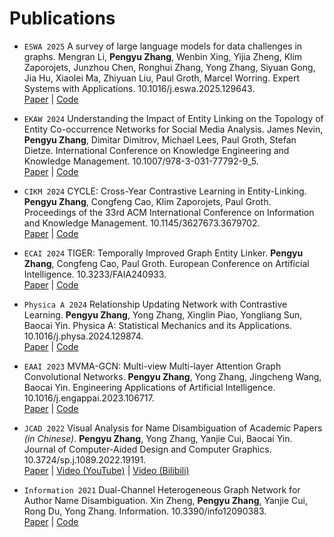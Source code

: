 # Publications

- ``ESWA 2025`` A survey of large language models for data challenges in graphs. Mengran Li, **Pengyu Zhang**, Wenbin Xing, Yijia Zheng, Klim Zaporojets, Junzhou Chen, Ronghui Zhang, Yong Zhang, Siyuan Gong, Jia Hu, Xiaolei Ma, Zhiyuan Liu, Paul Groth, Marcel Worring. Expert Systems with Applications. 10.1016/j.eswa.2025.129643.  
[Paper](https://pengyu-zhang.github.io/pdf/Graph-Learning-Challenges.pdf) | [Code](https://github.com/limengran98/Awesome-Literature-Graph-Learning-Challenges)

- ``EKAW 2024`` Understanding the Impact of Entity Linking on the Topology of Entity Co-occurrence Networks for Social Media Analysis. James Nevin, **Pengyu Zhang**, Dimitar Dimitrov, Michael Lees, Paul Groth, Stefan Dietze. International Conference on Knowledge Engineering and Knowledge Management. 10.1007/978-3-031-77792-9_5.  
[Paper](https://link.springer.com/chapter/10.1007/978-3-031-77792-9_5) | [Code](https://github.com/jim-g-n/Tweet-Linked-Entity-Co-occurrence)

- ``CIKM 2024`` CYCLE: Cross-Year Contrastive Learning in Entity-Linking. **Pengyu Zhang**, Congfeng Cao, Klim Zaporojets, Paul Groth. Proceedings of the 33rd ACM International Conference on Information and Knowledge Management. 10.1145/3627673.3679702.  
[Paper](https://pengyu-zhang.github.io/pdf/CYCLE.pdf) | [Code](https://github.com/pengyu-zhang/CYCLE-Cross-Year-Contrastive-Learning-in-Entity-Linking)

- ``ECAI 2024`` TIGER: Temporally Improved Graph Entity Linker. **Pengyu Zhang**, Congfeng Cao, Paul Groth. European Conference on Artificial Intelligence. 10.3233/FAIA240933.  
[Paper](https://pengyu-zhang.github.io/pdf/TIGER.pdf) | [Code](https://github.com/pengyu-zhang/TIGER-Temporally-Improved-Graph-Entity-Linker)

- ``Physica A 2024`` Relationship Updating Network with Contrastive Learning. **Pengyu Zhang**, Yong Zhang, Xinglin Piao, Yongliang Sun, Baocai Yin. Physica A: Statistical Mechanics and its Applications. 10.1016/j.physa.2024.129874.  
[Paper](https://pengyu-zhang.github.io/pdf/RUNCL.pdf) | [Code](https://github.com/pengyu-zhang/RUNCL-Relationship-Updating-Network-with-Contrastive-Learning)

- ``EAAI 2023`` MVMA-GCN: Multi-view Multi-layer Attention Graph Convolutional Networks. **Pengyu Zhang**, Yong Zhang, Jingcheng Wang, Baocai Yin. Engineering Applications of Artificial Intelligence. 10.1016/j.engappai.2023.106717.  
[Paper](https://pengyu-zhang.github.io/pdf/MVMA-GCN.pdf) | [Code](https://github.com/pengyu-zhang/MVMA-GCN)

- ``JCAD 2022`` Visual Analysis for Name Disambiguation of Academic Papers *(in Chinese)*. **Pengyu Zhang**, Yong Zhang, Yanjie Cui, Baocai Yin. Journal of Computer-Aided Design and Computer Graphics. 10.3724/sp.j.1089.2022.19191.  
[Paper](https://pengyu-zhang.github.io/pdf/Visual_Analysis.pdf) | [Video (YouTube)](https://www.youtube.com/watch?v=sZGQ9jVOcU0&ab_channel=PengyuZhang) | [Video (Bilibili)](https://www.bilibili.com/video/BV1QM4m1k77Q/?share_source=copy_web&vd_source=0f0c53b1336c0b7fd125e87e18787003)

- ``Information 2021`` Dual-Channel Heterogeneous Graph Network for Author Name Disambiguation. Xin Zheng, **Pengyu Zhang**, Yanjie Cui, Rong Du, Yong Zhang. Information. 10.3390/info12090383.  
[Paper](https://pengyu-zhang.github.io/pdf/Dual-Channel.pdf) | [Code](https://github.com/pengyu-zhang/Dual-channel-Heterogeneous-Graph-Network-for-Author-Name-Disambiguation)
